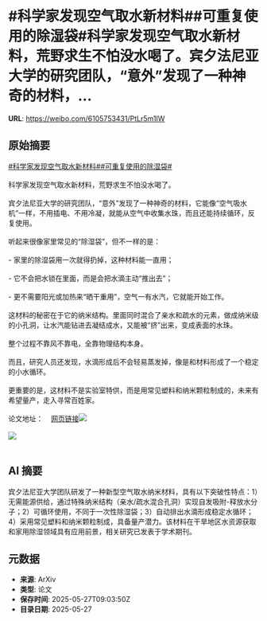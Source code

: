 # #科学家发现空气取水新材料##可重复使用的除湿袋#科学家发现空气取水新材料，荒野求生不怕没水喝了。宾夕法尼亚大学的研究团队，“意外”发现了一种神奇的材料，...

**URL**: https://weibo.com/6105753431/PtLr5m1IW

## 原始摘要

<a href="https://m.weibo.cn/search?containerid=231522type%3D1%26t%3D10%26q%3D%23%E7%A7%91%E5%AD%A6%E5%AE%B6%E5%8F%91%E7%8E%B0%E7%A9%BA%E6%B0%94%E5%8F%96%E6%B0%B4%E6%96%B0%E6%9D%90%E6%96%99%23&amp;extparam=%23%E7%A7%91%E5%AD%A6%E5%AE%B6%E5%8F%91%E7%8E%B0%E7%A9%BA%E6%B0%94%E5%8F%96%E6%B0%B4%E6%96%B0%E6%9D%90%E6%96%99%23" data-hide=""><span class="surl-text">#科学家发现空气取水新材料#</span></a><a href="https://m.weibo.cn/search?containerid=231522type%3D1%26t%3D10%26q%3D%23%E5%8F%AF%E9%87%8D%E5%A4%8D%E4%BD%BF%E7%94%A8%E7%9A%84%E9%99%A4%E6%B9%BF%E8%A2%8B%23&amp;extparam=%23%E5%8F%AF%E9%87%8D%E5%A4%8D%E4%BD%BF%E7%94%A8%E7%9A%84%E9%99%A4%E6%B9%BF%E8%A2%8B%23" data-hide=""><span class="surl-text">#可重复使用的除湿袋#</span></a><br><br>科学家发现空气取水新材料，荒野求生不怕没水喝了。<br><br>宾夕法尼亚大学的研究团队，“意外”发现了一种神奇的材料，它能像“空气吸水机”一样，不用插电、不用冷凝，就能从空气中收集水珠，而且还能持续循环，反复使用。<br><br>听起来很像家里常见的“除湿袋”，但不一样的是：<br><br>- 家里的除湿袋用一次就得扔掉，这种材料能一直用；<br><br>- 它不会把水锁在里面，而是会把水滴主动“推出去”；<br><br>- 更不需要阳光或加热来“晒干重用”，空气一有水汽，它就能开始工作。<br><br>这材料的秘密在于它的纳米结构。里面同时混合了亲水和疏水的元素，做成纳米级的小孔洞，让水汽能钻进去凝结成水，又能被“挤”出来，变成表面的水珠。<br><br>整个过程不靠风不靠电，全靠物理结构本身。<br><br>而且，研究人员还发现，水滴形成后不会轻易蒸发掉，像是和材料形成了一个稳定的小水循环。<br><br>更重要的是，这材料不是实验室特供，而是用常见塑料和纳米颗粒制成的，未来有希望量产，走入寻常百姓家。<br><br>论文地址：<a href="https://weibo.cn/sinaurl?u=https%3A%2F%2Fpubmed.ncbi.nlm.nih.gov%2F40397751%2F" data-hide=""><span class="url-icon"><img style="width: 1rem;height: 1rem" src="https://h5.sinaimg.cn/upload/2015/09/25/3/timeline_card_small_web_default.png" referrerpolicy="no-referrer"></span><span class="surl-text">网页链接</span></a><img style="" src="https://tvax3.sinaimg.cn/large/006Fd7o3gy1i1u37f3c6kj30lp0ij11a.jpg" referrerpolicy="no-referrer"><br><br><img style="" src="https://tvax4.sinaimg.cn/large/006Fd7o3gy1i1u37g3rf7j30m80n3qir.jpg" referrerpolicy="no-referrer"><br><br>

## AI 摘要

宾夕法尼亚大学团队研发了一种新型空气取水纳米材料，具有以下突破性特点：1）无需能源供给，通过特殊纳米结构（亲水/疏水混合孔洞）实现自发吸附-释放水分子；2）可循环使用，不同于一次性除湿袋；3）自动排出水滴形成稳定水循环；4）采用常见塑料和纳米颗粒制成，具备量产潜力。该材料在干旱地区水资源获取和家用除湿领域具有应用前景，相关研究已发表于学术期刊。

## 元数据

- **来源**: ArXiv
- **类型**: 论文
- **保存时间**: 2025-05-27T09:03:50Z
- **目录日期**: 2025-05-27

